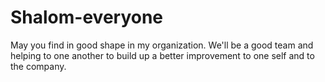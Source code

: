 # Shalom-everyone
May you find in good shape in my organization. We'll be a good team and helping to one another to build up a better improvement to one self and to the company.

